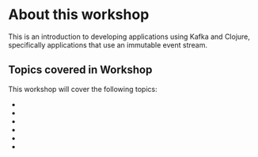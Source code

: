 # About this workshop

This is an introduction to developing applications using Kafka and Clojure, specifically applications that use an immutable event stream.


## Topics covered in Workshop

This workshop will cover the following topics:

*
*
*
*
*
*
